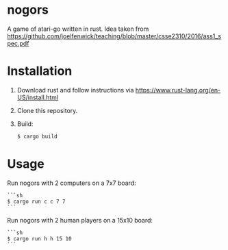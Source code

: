 # nogors

A game of atari-go written in rust. Idea taken from https://github.com/joelfenwick/teaching/blob/master/csse2310/2016/ass1_spec.pdf

# Installation
1. Download rust and follow instructions via https://www.rust-lang.org/en-US/install.html

2. Clone this repository.

3. Build:

    ```sh
    $ cargo build 
    ```

# Usage

Run nogors with 2 computers on a 7x7 board:

    ```sh
    $ cargo run c c 7 7
    ```

Run nogors with 2 human players on a 15x10 board:

    ```sh
    $ cargo run h h 15 10
    ```